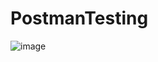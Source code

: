 # PostmanTesting

![image](https://github.com/huysam11/PostmanTesting/assets/99052999/f0d1515a-214c-4343-81ad-16874fe49c4c)
